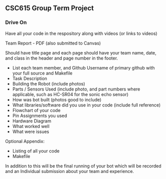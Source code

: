 ## CSC615 Group Term Project

### Drive On

Have all your code in the respository along with videos (or links to videos)

Team Report - PDF (also submitted to Canvas)

Should have title page and each page should have your team name, date, and class in the header and page number in the footer.

- List each team member, and Github Username of primary github with your full source and Makefile 
- Task Description
- Building the Robot (include photos)
- Parts / Sensors Used (include photo, and part numbers where applicable, such as HC-SR04 for the sonic echo sensor)
- How was bot built (photos good to include)
- What libraries/software did you use in your code (include full reference)
- Flowchart of your code
- Pin Assignments you used
- Hardware Diagram
- What worked well
- What were issues 

Optional Appendix:

- Listing of all your code
- Makefile

In addition to this will be the final running of your bot which will be recorded and an Individual submission about your team and experience.

